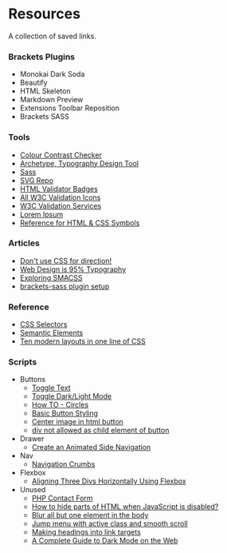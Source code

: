 # Resources
A collection of saved links.

### Brackets Plugins
- Monokai Dark Soda
- Beautify
- HTML Skeleton
- Markdown Preview
- Extensions Toolbar Reposition
- Brackets SASS

### Tools
- [Colour Contrast Checker](https://colourcontrast.cc/)
- [Archetype, Typography Design Tool](https://archetypeapp.com/#)
- [Sass](https://sass-lang.com/guide)
- [SVG Repo](https://www.svgrepo.com)
- [HTML Validator Badges](https://tdarb.org/html5-validator-badge/)
- [All W3C Validation Icons](https://www.w3.org/QA/Tools/Icons)
- [W3C Validation Services](https://validator.w3.org/services)
- [Lorem Ipsum](https://loremipsum.io)
- [Reference for HTML & CSS Symbols](https://www.toptal.com/designers/htmlarrows/)

### Articles
- [Don't use CSS for direction!](https://www.w3.org/International/questions/qa-html-dir#quickanswer)
- [Web Design is 95% Typography](https://ia.net/topics/the-web-is-all-about-typography-period)
- [Exploring SMACSS](https://www.toptal.com/css/smacss-scalable-modular-architecture-css)
- [brackets-sass plugin setup](http://harikrishkk.blogspot.com/2016/01/brackets-sass-plugin-setup.html)

### Reference
- [CSS Selectors](https://www.w3schools.com/cssref/css_selectors.asp)
- [Semantic Elements](https://www.w3schools.com/html/html5_semantic_elements.asp)
- [Ten modern layouts in one line of CSS](https://web.dev/one-line-layouts/)

### Scripts
- Buttons
   - [Toggle Text](https://www.w3schools.com/howto/howto_js_toggle_text.asp)
   - [Toggle Dark/Light Mode](https://www.w3schools.com/howto/howto_js_toggle_dark_mode.asp)
   - [How TO - Circles](https://www.w3schools.com/howto/howto_css_circles.asp)
   - [Basic Button Styling](https://www.w3schools.com/css/css3_buttons.asp)
   - [Center image in html button](https://stackoverflow.com/questions/7274875/center-image-in-html-button)
   - [div not allowed as child element of button](https://stackoverflow.com/questions/31020667/div-not-allowed-as-child-element-of-button)
- Drawer
   - [Create an Animated Side Navigation](https://www.w3schools.com/howto/howto_js_sidenav.asp)
- Nav
   - [Navigation Crumbs](https://developer.mozilla.org/en-US/docs/Web/HTML/Element/nav)
- Flexbox
   - [Aligning Three Divs Horizontally Using Flexbox](https://stackoverflow.com/questions/2603700/how-to-align-3-divs-left-center-right-inside-another-div)
- Unused
   - [PHP Contact Form](https://codepen.io/badcat/pen/yLYVmqo)
   - [How to hide parts of HTML when JavaScript is disabled?](https://stackoverflow.com/questions/1577598/how-to-hide-parts-of-html-when-javascript-is-disabled)
   - [Blur all but one element in the body](https://stackoverflow.com/questions/42827504/blur-all-but-one-element-in-the-body)
   - [Jump menu with active class and smooth scroll](https://codepen.io/eksch/pen/xwdOeK)
   - [Making headings into link targets](https://developers.google.com/style/headings-targets)
   - [A Complete Guide to Dark Mode on the Web](https://css-tricks.com/a-complete-guide-to-dark-mode-on-the-web/#storing-preferences)